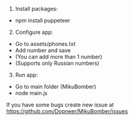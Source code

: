 1. Install packages:
+ npm install puppeteer

2. Configure app:
+ Go to assets/phones.txt
+ Add number and save
+ (You can add more than 1 number)
+ (Supports only Russian numbers)

3. Run app:
+ Go to main folder (MikuBomber)
+ node main.js

If you have some bugs create new issue at https://github.com/Dopneer/MikuBomber/issues